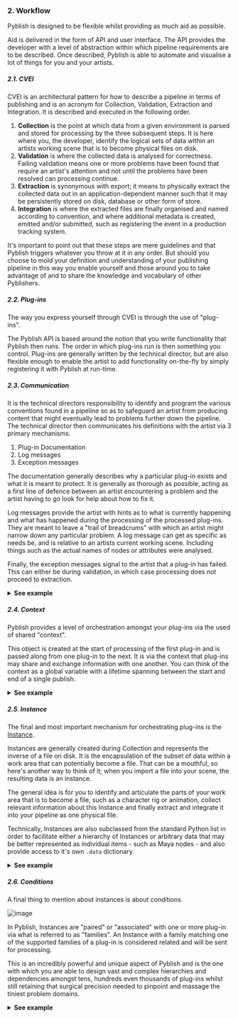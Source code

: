 
### 2. Workflow

Pyblish is designed to be flexible whilst providing as much aid as possible.

Aid is delivered in the form of API and user interface. The API provides the developer with a level of abstraction within which pipeline requirements are to be described. Once described, Pyblish is able to automate and visualise a lot of things for you and your artists.

##### 2.1. CVEI

CVEI is an architectural pattern for how to describe a pipeline in terms of publishing and is an acronym for Collection, Validation, Extraction and Integration. It is described and executed in the following order.

1. **Collection** is the point at which data from a given environment is parsed and stored for processing by the three subsequent steps. It is here where you, the developer, identify the logical sets of data within an artists working scene that is to become physical files on disk.
2. **Validation** is where the collected data is analysed for correctness. Failing validation means one or more problems have been found that require an artist's attention and not until the problems have been resolved can processing continue.
3. **Extraction** is synonymous with export; it means to physically extract the collected data out in an application-dependent manner such that it may be persistently stored on disk, database or other form of store.
4. **Integration** is where the extracted files are finally organised and named according to convention, and where additional metadata is created, emitted and/or submitted, such as registering the event in a production tracking system.

It's important to point out that these steps are mere guidelines and that Pyblish triggers whatever you throw at it in any order. But should you choose to mold your definition and understanding of your publishing pipeline in this way you enable yourself and those around you to take advantage of and to share the knowledge and vocabulary of other Pyblishers.

##### 2.2. Plug-ins

The way you express yourself through CVEI is through the use of "plug-ins".

The Pyblish API is based around the notion that you write functionality that Pyblish then runs. The order in which plug-ins run is then something you control. Plug-ins are generally written by the technical director, but are also flexible enough to enable the artist to add functionality on-the-fly by simply registering it with Pyblish at run-time.

##### 2.3. Communication

It is the technical directors responsibility to identify and program the various conventions found in a pipeline so as to safeguard an artist from producing content that might eventually lead to problems further down the pipeline. The technical director then communicates his definitions with the artist via 3 primary mechanisms.

1. Plug-in Documentation
1. Log messages
1. Exception messages

The documentation generally describes why a particular plug-in exists and what it is meant to protect. It is generally as thorough as possible, acting as a first line of defence between an artist encountering a problem and the artist having to go look for help about how to fix it.

Log messages provide the artist with hints as to what is currently happening and what has happened during the processing of the processed plug-ins. They are meant to leave a "trail of breadcrums" with which an artist might narrow down any particular problem. A log message can get as specific as needs be, and is relative to an artists current working scene. Including things such as the actual names of nodes or attributes were analysed.

Finally, the exception messages signal to the artist that a plug-in has failed. This can either be during validation, in which case processing does not proceed to extraction.

<details>
<summary><strong>See example</strong></summary>

The following is an example of each of the three mechanisms.

```python
import pyblish.api

class MyPlugin(pyblish.api.Plugin):
    """This docstring will be available as via the user interface"""
    def process(self):
        # Standard logging levels are available as you would expect.
        self.log.info("This is a general progress message for artists.")
        self.log.debug("This is a progress message mainly intended for the developer.")

        raise Exception("Exceptions signal the failure of a plug-in.")
        assert False is True, "Any kind of Python exception is ok."
```
</details>

##### 2.4. Context

Pyblish provides a level of orchestration amongst your plug-ins via the used of shared "context".

This object is created at the start of processing of the first plug-in and is passed along from one plug-in to the next. It is via the context that plug-ins may share and exchange information with one another. You can think of the context as a global variable with a lifetime spanning between the start and end of a single publish.

<details>
<summary><strong>See example</strong></summary>

The following is an example of how to access the context.

```python
import pyblish.api

class MyPlugin(pyblish.api.Plugin):
    def process(self, context):
        print("I have the context: %s" % context)
```

The context is subclassed from a standard Python list and can be thought of as such, with the addition of a `.data` dictionary in which arbitrary data may be stored and shared amongst plug-ins.

```python
import pyblish.api

class MyPlugin(pyblish.api.Plugin):
    def process(self, context):
        self.log.info("Publishing from {cwd}".format(**context.data))
```

</details>

##### 2.5. Instance

The final and most important mechanism for orchestrating plug-ins is the [Instance][].

Instances are generally created during Collection and represents the inverse of a file on disk. It is the encapsulation of the subset of data within a work area that can potentially become a file. That can be a mouthful, so here's another way to think of it; when you import a file into your scene, the resulting data is an instance.

The general idea is for you to identify and articulate the parts of your work area that is to become a file, such as a character rig or animation, collect relevant information about this Instance and finally extract and integrate it into your pipeline as one physical file.

Technically, Instances are also subclassed from the standard Python list in order to facilitate either a hierarchy of Instances or arbitrary data that may be better represented as individual items - such as Maya nodes - and also provide access to it's own `.data` dictionary.

<details>
<summary><strong>See example</strong></summary>

The current `instance` is accessed in the same way as the `context`.

```python
import pyblish.api

class MyPlugin(pyblish.api.Plugin):
    def process(self, context):
        self.log.info("Publishing from {cwd}".format(**context.data))
```


</details>

##### 2.6. Conditions

A final thing to mention about instances is about conditions.

![image](https://cloud.githubusercontent.com/assets/2152766/11087503/bfc6b5fc-8852-11e5-96ba-1d0a4dd92941.png)

In Pyblish, Instances are "paired" or "associated" with one or more plug-in via what is referred to as "families". An Instance with a family matching one of the supported families of a plug-in is considered related and will be sent for processing.

This is an incredibly powerful and unique aspect of Pyblish and is the one with which you are able to design vast and complex hierarchies and dependencies amongst tens, hundreds even thousands of plug-ins whilst still retaining that surgical precision needed to pinpoint and massage the tiniest problem domains.

<details>
<summary><strong>See example</strong></summary>

The following is an example of two Instances being identified and "collected". The instances are then passed onto subsequent plug-ins, but only one of the instances is a match with one of the plug-ins, as defined by it's "family" and the "families" each plug-in supports.

```python
import pyblish.api

items = ["john.person", "door.prop"]

class CollectInstances(pyblish.api.Plugin):
  order = 10

  def process(self, context):
    for item in items:
      name, suffix = item.split(".")
      context.create_instance(name, family=suffix)

class PrintPersons(pyblish.api.Plugin):
  order = 20
  families = ["person"]

  def process(self, instance):
    print("Person is: %s" % instance)

class PrintProps(pyblish.api.Plugin):
  order = 20
  families = ["prop"]

  def process(self, instance):
    print("The prop is: %s" % instance)

pyblish.api.register_plugin(CollectInstances)
pyblish.api.register_plugin(PrintPersons)
pyblish.api.register_plugin(PrintProps)

import pyblish.util
pyblish.util.publish()
# The person is "john"
# The prop is "door"
```
</details>


[maya]: https://github.com/pyblish/pyblish-maya
[houdini]: https://github.com/pyblish/pyblish-houdini
[nuke]: https://github.com/pyblish/pyblish-nuke
[hiero]: https://github.com/pyblish/pyblish-hiero
[magenta]: https://github.com/pyblish/pyblish-magenta
[napoleon]: https://github.com/pyblish/pyblish-napoleon
[pyblish-qml]: https://github.com/pyblish/pyblish-qml
[pyblish-rpc]: https://github.com/pyblish/pyblish-rpc

[Context]: https://github.com/pyblish/pyblish.api/wiki/Context
[Instance]: https://github.com/pyblish/pyblish.api/wiki/Instance
[results]: https://github.com/pyblish/pyblish.api/wiki/results
[logic]: https://github.com/pyblish/pyblish/blob/master/pyblish/logic.py
[logic.process]: https://github.com/pyblish/pyblish/blob/master/pyblish/logic.py
[plugin.process]: https://github.com/pyblish/pyblish/blob/master/pyblish/plugin.py

[1]: https://github.com/pyblish
[2]: https://github.com/pyblish
[3]: https://github.com/pyblish/pyblish-integration
[4]: https://github.com/pyblish/pyblish/blob/master/pyblish/__init__.py

[01]: http://zguide.zeromq.org/py:all
[02]: http://shop.oreilly.com/product/9780596805838.do
[03]: http://www.amazon.co.uk/Enterprise-Application-Architecture-Addison-Wesley-Signature/dp/0321127420/ref=pd_bxgy_14_img_2?ie=UTF8&refRID=1C160CEZ0ZPX56ZMXYH4
[04]: http://www.amazon.co.uk/Enterprise-Integration-Patterns-Designing-Addison-Wesley/dp/0321200683
[05]: http://www.amazon.co.uk/Service-Design-Patterns-Fundamental-Addison-Wesley/dp/032154420X/ref=asap_bc?ie=UTF8

